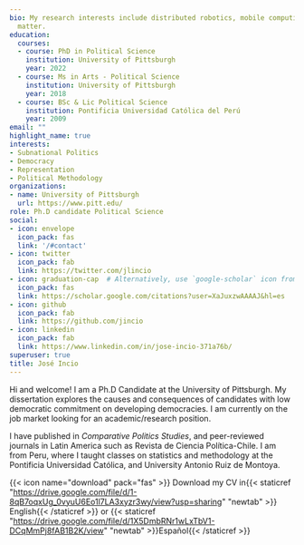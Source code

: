 ```yaml
---
bio: My research interests include distributed robotics, mobile computing and programmable
  matter.
education:
  courses:
  - course: PhD in Political Science
    institution: University of Pittsburgh
    year: 2022
  - course: Ms in Arts - Political Science
    institution: University of Pittsburgh
    year: 2018
  - course: BSc & Lic Political Science
    institution: Pontificia Universidad Católica del Perú
    year: 2009
email: ""
highlight_name: true
interests:
- Subnational Politics
- Democracy
- Representation
- Political Methodology
organizations:
- name: University of Pittsburgh
  url: https://www.pitt.edu/
role: Ph.D candidate Political Science
social:
- icon: envelope
  icon_pack: fas
  link: '/#contact'
- icon: twitter
  icon_pack: fab
  link: https://twitter.com/jlincio
- icon: graduation-cap  # Alternatively, use `google-scholar` icon from `ai` icon pack
  icon_pack: fas
  link: https://scholar.google.com/citations?user=XaJuxzwAAAAJ&hl=es
- icon: github
  icon_pack: fab
  link: https://github.com/jincio
- icon: linkedin
  icon_pack: fab
  link: https://www.linkedin.com/in/jose-incio-371a76b/
superuser: true
title: José Incio
---
```


Hi and welcome! I am a Ph.D Candidate at the University of Pittsburgh. My dissertation explores the causes and consequences of candidates with low democratic commitment on developing democracies. I am currently on the job market looking for an academic/research position.

I have  published in *Comparative Politics Studies*, and peer-reviewed journals in Latin America such as Revista de Ciencia Política-Chile. I am from Peru, where I taught classes on statistics and methodology at the Pontificia Universidad Católica, and University Antonio Ruiz de Montoya.

{{< icon name="download" pack="fas" >}} Download my CV in{{< staticref "https://drive.google.com/file/d/1-8qB7oqxUg_0vyuU6Eo1l7LA3xyzr3wy/view?usp=sharing" "newtab" >}} English{{< /staticref >}} or {{< staticref "https://drive.google.com/file/d/1X5DmbRNr1wLxTbV1-DCqMmPj8fAB1B2K/view" "newtab" >}}Español{{< /staticref >}}
